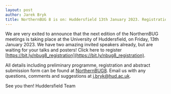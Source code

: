 ```yaml
---
layout: post
author: Jarek Bryk
title: NorthernBUG 8 is on: Huddersfield 13th January 2023. Registration is open!
---
```


We are very exited to announce that the next edition of the NorthernBUG meetings is taking place at the University of Huddersfield, on Friday, 13th January 2023. 
We have two amazing invited speakers already, but are waiting for your talks and posters! Click here to register [https://bit.ly/nbug8_registration](https://bit.ly/nbug8_registration).

All details including preliminary programme, registration and abstract submission form can be found at [NorthernBUG8](https://northernbug.github.io/northernbug8). 
Email us with any questions, comments and suggestions at [j.bryk@hud.ac.uk](j.bryk@hud.ac.uk).

See you then!
Huddersfield Team
